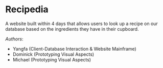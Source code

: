 # Recipedia
A website built within 4 days that allows users to look up a recipe on our database based on the ingredients they have in their cupboard.

*Authors*:
- Yangfa (Client-Database Interaction & Website Mainframe)
- Dominick (Prototyping Visual Aspects)
- Michael (Prototyping Visual Aspects)
